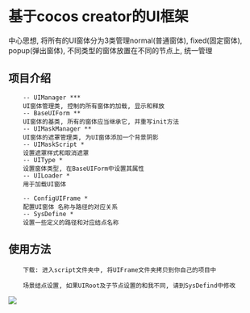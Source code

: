 # 基于cocos creator的UI框架
中心思想, 将所有的UI窗体分为3类管理normal(普通窗体), fixed(固定窗体), popup(弹出窗体), 不同类型的窗体放置在不同的节点上, 统一管理

## 项目介绍
        -- UIManager ***
        UI窗体管理类, 控制的所有窗体的加载, 显示和释放
        -- BaseUIForm **
        UI窗体的基类, 所有的窗体应当继承它, 并重写init方法
        -- UIMaskManager **
        UI窗体的遮罩管理类, 为UI窗体添加一个背景阴影
        -- UIMaskScript *
        设置遮罩样式和取消遮罩
        -- UIType *
        设置窗体类型, 在BaseUIForm中设置其属性
        -- UILoader *
        用于加载UI窗体

        -- ConfigUIFrame *
        配置UI窗体 名称与路径的对应关系
        -- SysDefine *
        设置一些定义的路径和对应结点名称


## 使用方法
        下载: 进入script文件夹中, 将UIFrame文件夹拷贝到你自己的项目中

        场景结点设置, 如果UIRoot及子节点设置的和我不同, 请到SysDefind中修改
![](https://github.com/kirikayakazuto/UIFrameWorld/blob/master/UIROOT_dist.png)








